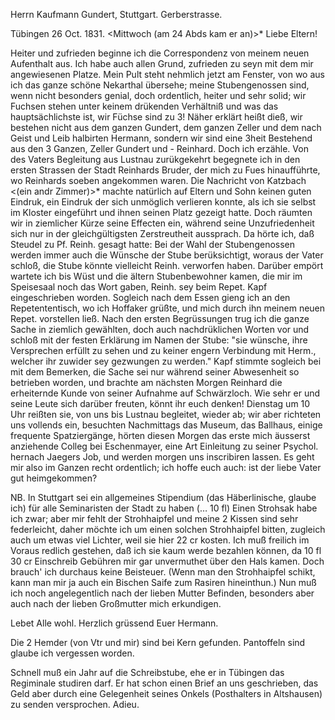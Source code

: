 Herrn Kaufmann Gundert, Stuttgart. Gerberstrasse.

 Tübingen 26 Oct. 1831.
 <Mittwoch (am 24 Abds kam er an)>*
Liebe Eltern!

Heiter und zufrieden beginne ich die Correspondenz von meinem neuen Aufenthalt aus. Ich habe auch allen Grund, zufrieden zu seyn mit dem mir angewiesenen Platze. Mein Pult steht nehmlich jetzt am Fenster, von wo aus ich das ganze schöne Nekarthal übersehe; meine Stubengenossen sind, wenn nicht besonders genial, doch ordentlich, heiter und sehr solid; wir Fuchsen stehen unter keinem drükenden Verhältniß und was das hauptsächlichste ist, wir Füchse sind zu 3! Näher erklärt heißt dieß, wir bestehen nicht aus dem ganzen Gundert, dem ganzen Zeller und dem nach Geist und Leib halbirten Hermann, sondern wir sind eine 3heit Bestehend aus den 3 Ganzen, Zeller Gundert und - Reinhard. Doch ich erzähle. Von des Vaters Begleitung aus Lustnau zurükgekehrt begegnete ich in den ersten Strassen der Stadt Reinhards Bruder, der mich zu Fues hinaufführte, wo Reinhards soeben angekommen waren. Die Nachricht von Katzbach <(ein andr Zimmer)>* machte natürlich auf Eltern und Sohn keinen guten Eindruk, ein Eindruk der sich unmöglich verlieren konnte, als ich sie selbst im Kloster eingeführt und ihnen seinen Platz gezeigt hatte. Doch räumten wir in ziemlicher Kürze seine Effecten ein, während seine Unzufriedenheit sich nur in der gleichgültigsten Zerstreutheit aussprach. Da hörte ich, daß Steudel zu Pf. Reinh. gesagt hatte: Bei der Wahl der Stubengenossen werden immer auch die Wünsche der Stube berüksichtigt, woraus der Vater schloß, die Stube könnte vielleicht Reinh. verworfen haben. Darüber empört wartete ich bis Wüst und die ältern Stubenbewohner kamen, die mir im Speisesaal noch das Wort gaben, Reinh. sey beim Repet. Kapf eingeschrieben worden. Sogleich nach dem Essen gieng ich an den Repetententisch, wo ich Hoffaker grüßte, und mich durch ihn meinem neuen Repet. vorstellen ließ. Nach den ersten Begrüssungen trug ich die ganze Sache in ziemlich gewählten, doch auch nachdrüklichen Worten vor und schloß mit der festen Erklärung im Namen der Stube: "sie wünsche, ihre Versprechen erfüllt zu sehen und zu keiner engern Verbindung mit Herm., welcher ihr zuwider sey gezwungen zu werden." Kapf stimmte sogleich bei mit dem Bemerken, die Sache sei nur während seiner Abwesenheit so betrieben worden, und brachte am nächsten Morgen Reinhard die erheiternde Kunde von seiner Aufnahme auf Schwärzloch. Wie sehr er und seine Leute sich darüber freuten, könnt ihr euch denken! Dienstag um 10 Uhr reißten sie, von uns bis Lustnau begleitet, wieder ab; wir aber richteten uns vollends ein, besuchten Nachmittags das Museum, das Ballhaus, einige frequente Spatziergänge, hörten diesen Morgen das erste mich äusserst anziehende Colleg bei Eschenmayer, eine Art Einleitung zu seiner Psychol. hernach Jaegers Job, und werden morgen uns inscribiren lassen. Es geht mir also im Ganzen recht ordentlich; ich hoffe euch auch: ist der liebe Vater gut heimgekommen?

NB. In Stuttgart sei ein allgemeines Stipendium (das Häberlinische, glaube ich) für alle Seminaristen der Stadt zu haben (… 10 fl) Einen Strohsak habe ich zwar; aber mir fehlt der Strohhaipfel und meine 2 Kissen sind sehr federleicht, daher möchte ich um einen solchen Strohhaipfel bitten, zugleich auch um etwas viel Lichter, weil sie hier 22 cr kosten. Ich muß freilich im Voraus redlich gestehen, daß ich sie kaum werde bezahlen können, da 10 fl 30 cr Einschreib Gebühren mir gar unvermuthet über den Hals kamen. Doch brauch' ich durchaus keine Beisteuer. (Wenn man den Strohhaipfel schikt, kann man mir ja auch ein Bischen Saife zum Rasiren hineinthun.) 
Nun muß ich noch angelegentlich nach der lieben Mutter Befinden, besonders aber auch nach der lieben Großmutter mich erkundigen.

Lebet Alle wohl. Herzlich grüssend
 Euer Hermann.

Die 2 Hemder (von Vtr und mir) sind bei Kern gefunden.
Pantoffeln sind glaube ich vergessen worden.

Schnell muß ein Jahr auf die Schreibstube, ehe er in Tübingen das Regiminale studiren darf. Er hat schon einen Brief an uns geschrieben, das Geld aber durch eine Gelegenheit seines Onkels (Posthalters in Altshausen) zu senden versprochen. Adieu.
